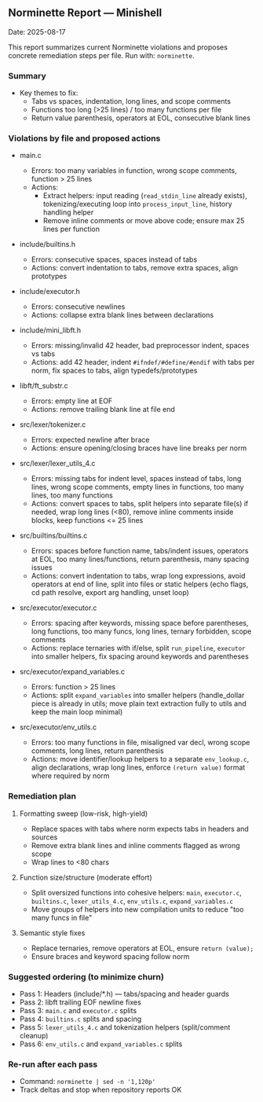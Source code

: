## Norminette Report — Minishell

Date: 2025-08-17

This report summarizes current Norminette violations and proposes concrete remediation steps per file. Run with: `norminette`.

### Summary

- Key themes to fix:
  - Tabs vs spaces, indentation, long lines, and scope comments
  - Functions too long (>25 lines) / too many functions per file
  - Return value parenthesis, operators at EOL, consecutive blank lines

### Violations by file and proposed actions

- main.c
  - Errors: too many variables in function, wrong scope comments, function > 25 lines
  - Actions:
    - Extract helpers: input reading (`read_stdin_line` already exists), tokenizing/executing loop into `process_input_line`, history handling helper
    - Remove inline comments or move above code; ensure max 25 lines per function

- include/builtins.h
  - Errors: consecutive spaces, spaces instead of tabs
  - Actions: convert indentation to tabs, remove extra spaces, align prototypes

- include/executor.h
  - Errors: consecutive newlines
  - Actions: collapse extra blank lines between declarations

- include/mini_libft.h
  - Errors: missing/invalid 42 header, bad preprocessor indent, spaces vs tabs
  - Actions: add 42 header, indent `#ifndef/#define/#endif` with tabs per norm, fix spaces to tabs, align typedefs/prototypes

- libft/ft_substr.c
  - Errors: empty line at EOF
  - Actions: remove trailing blank line at file end

- src/lexer/tokenizer.c
  - Errors: expected newline after brace
  - Actions: ensure opening/closing braces have line breaks per norm

- src/lexer/lexer_utils_4.c
  - Errors: missing tabs for indent level, spaces instead of tabs, long lines, wrong scope comments, empty lines in functions, too many lines, too many functions
  - Actions: convert spaces to tabs, split helpers into separate file(s) if needed, wrap long lines (<80), remove inline comments inside blocks, keep functions <= 25 lines

- src/builtins/builtins.c
  - Errors: spaces before function name, tabs/indent issues, operators at EOL, too many lines/functions, return parenthesis, many spacing issues
  - Actions: convert indentation to tabs, wrap long expressions, avoid operators at end of line, split into files or static helpers (echo flags, cd path resolve, export arg handling, unset loop)

- src/executor/executor.c
  - Errors: spacing after keywords, missing space before parentheses, long functions, too many funcs, long lines, ternary forbidden, scope comments
  - Actions: replace ternaries with if/else, split `run_pipeline`, `executor` into smaller helpers, fix spacing around keywords and parentheses

- src/executor/expand_variables.c
  - Errors: function > 25 lines
  - Actions: split `expand_variables` into smaller helpers (handle_dollar piece is already in utils; move plain text extraction fully to utils and keep the main loop minimal)

- src/executor/env_utils.c
  - Errors: too many functions in file, misaligned var decl, wrong scope comments, long lines, return parenthesis
  - Actions: move identifier/lookup helpers to a separate `env_lookup.c`, align declarations, wrap long lines, enforce `(return value)` format where required by norm

### Remediation plan

1) Formatting sweep (low-risk, high-yield)
   - Replace spaces with tabs where norm expects tabs in headers and sources
   - Remove extra blank lines and inline comments flagged as wrong scope
   - Wrap lines to <80 chars

2) Function size/structure (moderate effort)
   - Split oversized functions into cohesive helpers: `main`, `executor.c`, `builtins.c`, `lexer_utils_4.c`, `env_utils.c`, `expand_variables.c`
   - Move groups of helpers into new compilation units to reduce "too many funcs in file"

3) Semantic style fixes
   - Replace ternaries, remove operators at EOL, ensure `return (value);`
   - Ensure braces and keyword spacing follow norm

### Suggested ordering (to minimize churn)

- Pass 1: Headers (include/*.h) — tabs/spacing and header guards
- Pass 2: libft trailing EOF newline fixes
- Pass 3: `main.c` and `executor.c` splits
- Pass 4: `builtins.c` splits and spacing
- Pass 5: `lexer_utils_4.c` and tokenization helpers (split/comment cleanup)
- Pass 6: `env_utils.c` and `expand_variables.c` splits

### Re-run after each pass

- Command: `norminette | sed -n '1,120p'`
- Track deltas and stop when repository reports OK


